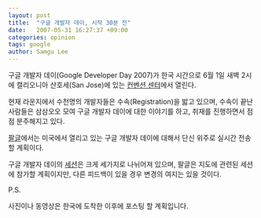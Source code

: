 ```yaml
---
layout: post
title:  "구글 개발자 데이, 시작 30분 전"
date:   2007-05-31 16:27:37 +09:00
categories: opinion
tags: google
author: Samgu Lee
---
```

구글 개발자 데이(Google Developer Day 2007)가 한국 시간으로 6월 1일 새벽 2시에 캘리오니아 산호세(San Jose)에 있는 [컨벤션 센터](http://maps.google.com/maps?f=l&#038;hl=en&#038;q=Hotels&#038;near=408+Almaden+Blvd.,+San+Jose,+CA&#038;ie=UTF8&#038;ll=37.329748,-121.888096&#038;spn=0.011517,0.022488&#038;z=16&#038;om=1)에서 열린다.

현재 라운지에서 수천명의 개발자들은 수속(Registration)을 밟고 있으며, 수속이 끝난 사람들은 삼삼오오 모여 구글 개발자 데이에 대한 이야기를 하고, 취재를 진행하면서 점점 분주해지고 있다.

[팔글](https://palgle.com/)에서는 미국에서 열리고 있는 구글 개발자 데이에 대해서 단신 위주로 실시간 전송할 계획이다.

구글 개발자 데이의 [세션](http://code.google.com/events/developerday/mv-sessions.html)은 크게 세가지로 나뉘어져 있으며, 팔글은 지도에 관련된 세션에 참가할 계획이지만, 다른 피드백이 있을 경우 변경의 여지는 있을 것이다.

P.S.

사진이나 동영상은 한국에 도착한 이후에 포스팅 할 계획입니다.
